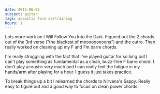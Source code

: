 ```yaml
---
date: 2015-06-01
subject: guitar
tags: acoustic form eartraining
hours: 1
---
```


Lots more work on I Will Follow You Into the Dark. Figured out the 2 chords out of the 3rd verse ("the blackest of mooooooooons") and the outro. Then really worked on cleaning up my F and Fm barre chords.

I'm really struggling with the fact that I've played guitar for so long but I can't play something as fundamental as a clean, buzz-free F barre chord. I don't play acoustic very much and I can really feel the fatigue in my hands/arm after playing for a hour. I guess it just takes practice.

To break things up a bit I relearned the chords to Nirvana's Sappy. Really easy to figure out and a good way to focus on clean power chords.

